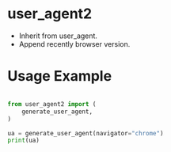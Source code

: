# user_agent2
* Inherit from user_agent. 
* Append recently browser version.

# Usage Example
```python

from user_agent2 import (
    generate_user_agent,
)

ua = generate_user_agent(navigator="chrome")
print(ua)
```
